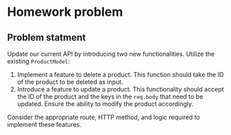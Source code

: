  # Homework problem 

## Problem statment
 Update our current API by introducing two new functionalities. Utilize the existing `ProductModel`:

1. Implement a feature to delete a product. This function should take the ID of the product to be deleted as input.
2. Introduce a feature to update a product. This functionality should accept the ID of the product and the keys in the `req.body` that need to be updated. Ensure the ability to modify the product accordingly.

Consider the appropriate route, HTTP method, and logic required to implement these features.